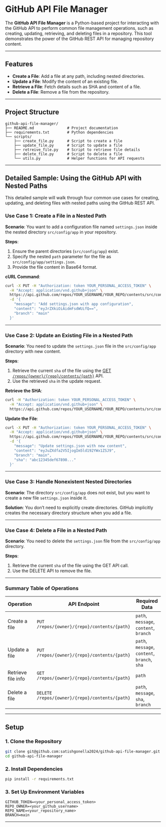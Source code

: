 # **GitHub API File Manager**

The **GitHub API File Manager** is a Python-based project for interacting with the GitHub API to perform common file management operations, such as creating, updating, retrieving, and deleting files in a repository. This tool demonstrates the power of the GitHub REST API for managing repository content.

---

## **Features**
- **Create a File**: Add a file at any path, including nested directories.
- **Update a File**: Modify the content of an existing file.
- **Retrieve a File**: Fetch details such as SHA and content of a file.
- **Delete a File**: Remove a file from the repository.

---

## **Project Structure**
```
github-api-file-manager/
├── README.md               # Project documentation
├── requirements.txt        # Python dependencies
└── scripts/
    ├── create_file.py      # Script to create a file
    ├── update_file.py      # Script to update a file
    ├── retreive_file.py    # Script to retrieve file details
    ├── delete_file.py      # Script to delete a file
    └── utils.py            # Helper functions for API requests
```

---

## **Detailed Sample: Using the GitHub API with Nested Paths**

This detailed sample will walk through four common use cases for creating, updating, and deleting files with nested paths using the GitHub REST API.

### **Use Case 1: Create a File in a Nested Path**
**Scenario**: You want to add a configuration file named `settings.json` inside the nested directory `src/config/app` in your repository.

**Steps**:
1. Ensure the parent directories (`src/config/app`) exist.
2. Specify the nested `path` parameter for the file as `src/config/app/settings.json`.
3. Provide the file content in Base64 format.

**cURL Command**:
```bash
curl -X PUT -H "Authorization: token YOUR_PERSONAL_ACCESS_TOKEN" \
  -H "Accept: application/vnd.github+json" \
  https://api.github.com/repos/YOUR_USERNAME/YOUR_REPO/contents/src/config/app/settings.json \
  -d '{
    "message": "Add settings.json with app configuration",
    "content": "eyJrZXkiOiAidmFsdWUifQ==", 
    "branch": "main"
  }'
```

---

### **Use Case 2: Update an Existing File in a Nested Path**
**Scenario**: You need to update the `settings.json` file in the `src/config/app` directory with new content.

**Steps**:
1. Retrieve the current `sha` of the file using the [GET `/repos/{owner}/{repo}/contents/{path}`](https://docs.github.com/en/rest/repos/contents#get-repository-content) API.
2. Use the retrieved `sha` in the update request.

**Retrieve the SHA**:
```bash
curl -H "Authorization: token YOUR_PERSONAL_ACCESS_TOKEN" \
  -H "Accept: application/vnd.github+json" \
  https://api.github.com/repos/YOUR_USERNAME/YOUR_REPO/contents/src/config/app/settings.json
```

**Update the File**:
```bash
curl -X PUT -H "Authorization: token YOUR_PERSONAL_ACCESS_TOKEN" \
  -H "Accept: application/vnd.github+json" \
  https://api.github.com/repos/YOUR_USERNAME/YOUR_REPO/contents/src/config/app/settings.json \
  -d '{
    "message": "Update settings.json with new content",
    "content": "eyJuZXdfa2V5IjogIm5ld192YWx1ZSJ9", 
    "branch": "main",
    "sha": "abc12345def67890..."
  }'
```

---

### **Use Case 3: Handle Nonexistent Nested Directories**
**Scenario**: The directory `src/config/app` does not exist, but you want to create a new file `settings.json` inside it.

**Solution**:
You don’t need to explicitly create directories. GitHub implicitly creates the necessary directory structure when you add a file.

---

### **Use Case 4: Delete a File in a Nested Path**
**Scenario**: You need to delete the `settings.json` file from the `src/config/app` directory.

**Steps**:
1. Retrieve the current `sha` of the file using the GET API call.
2. Use the DELETE API to remove the file.

---

### **Summary Table of Operations**

| **Operation**        | **API Endpoint**                                                      | **Required Data**                                                                 |
|-----------------------|----------------------------------------------------------------------|-----------------------------------------------------------------------------------|
| Create a file         | `PUT /repos/{owner}/{repo}/contents/{path}`                         | `path`, `message`, `content`, `branch`                                           |
| Update a file         | `PUT /repos/{owner}/{repo}/contents/{path}`                         | `path`, `message`, `content`, `branch`, `sha`                                    |
| Retrieve file info    | `GET /repos/{owner}/{repo}/contents/{path}`                         | `path`                                                                           |
| Delete a file         | `DELETE /repos/{owner}/{repo}/contents/{path}`                      | `path`, `message`, `sha`, `branch`                                              |

---

## **Setup**

### 1. Clone the Repository
```bash
git clone git@github.com:satishgonella2024/github-api-file-manager.git
cd github-api-file-manager
```

### 2. Install Dependencies
```bash
pip install -r requirements.txt
```

### 3. Set Up Environment Variables
```plaintext
GITHUB_TOKEN=<your_personal_access_token>
REPO_OWNER=<your_github_username>
REPO_NAME=<your_repository_name>
BRANCH=main
```

---